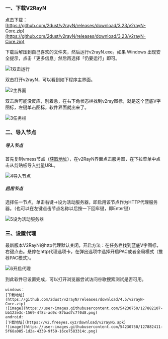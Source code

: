 ### 一、下载V2RayN


点击下载：[https://github.com/2dust/v2rayN/releases/download/3.23/v2rayN-Core.zip](https://github.com/2dust/v2rayN/releases/download/3.23/v2rayN-Core.zip)

下载后解压到自己喜欢的文件夹，然后运行v2rayN.exe。如果 Windows 出现安全提示，点击「更多信息」然后再选择「仍要运行」即可。

![1双击运行](https://cdn.jsdelivr.net/gh/freefq/tutorials@master/img/1.png)



双击打开v2rayN，可以看到如下程序主界面。

![2主界面](https://cdn.jsdelivr.net/gh/freefq/tutorials@master/img/2.png)

双击后可能没反应，别着急，在右下角状态栏找到v2ray图标，就是这个蓝底V字图标，左键单击图标，软件界面就出来了。

![3任务栏](https://cdn.jsdelivr.net/gh/freefq/tutorials@master/img/3.png)

### 二、导入节点

##### 导入节点

首先复制vmess节点（[获取地址](https://github.com/freefq/free)），在v2RayN界面点击服务器，在下拉菜单中点击从剪贴板导入批量URL。

![4导入节点](https://cdn.jsdelivr.net/gh/freefq/tutorials@master/img/4.png)



##### 启用节点

选择任一节点，单击右键->设为活动服务器，即启用该节点作为HTTP代理服务器。（也可以在左键点击节点名称以后按一下回车键，即Enter键）

![5设为活动服务器](https://cdn.jsdelivr.net/gh/freefq/tutorials@master/img/5.png)



### 三、设置代理

最新版本V2RayN的http代理默认关闭，开启方法：在任务栏找到蓝底V字图标，右键点击。悬停在http代理选项卡，在弹出选项中选择开启PAC或者全局模式（推荐PAC模式）。

![6开启代理](https://cdn.jsdelivr.net/gh/freefq/tutorials@master/img/6.png)

到此软件已设置完成，可以打开浏览器尝试访问谷歌搜索测试是否可用。


~~~~~~~~~~~~~~~~~~~~~~~~~分割线
windows：
[下载地址](https://github.com/2dust/v2rayN/releases/download/4.5/v2rayN-Core.zip)
![image](https://user-images.githubusercontent.com/54230750/127882107-bb123e3c-1569-4f8c-ad0c-87bad7c7f0d8.png)
android:
[下载地址](https://v2.freeyes.xyz/download/v2rayNG.apk)
![image](https://user-images.githubusercontent.com/54230750/127882411-5f68a085-1d2a-4339-9f59-16ce7583314c.png)


